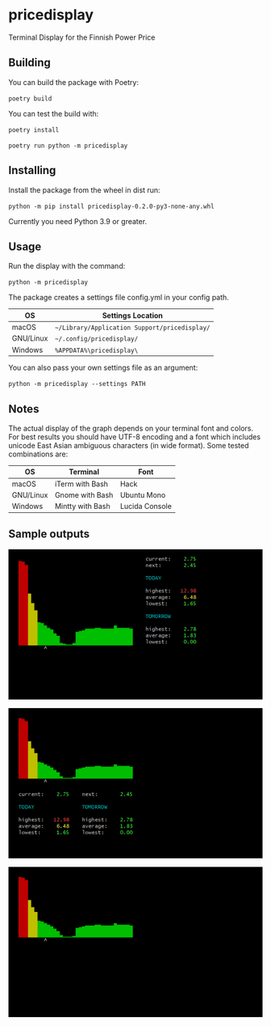 # pricedisplay

Terminal Display for the Finnish Power Price


## Building

You can build the package with Poetry:

`poetry build`

You can test the build with:

`poetry install`

`poetry run python -m pricedisplay`


## Installing

Install the package from the wheel in dist run:

`python -m pip install pricedisplay-0.2.0-py3-none-any.whl`

Currently you need Python 3.9 or greater.


## Usage

Run the display with the command:

`python -m pricedisplay`

The package creates a settings file config.yml in your config path.

| OS        | Settings Location                             |
|-----------|-----------------------------------------------|
| macOS     | `~/Library/Application Support/pricedisplay/` |
| GNU/Linux | `~/.config/pricedisplay/`                     |
| Windows   | `%APPDATA%\pricedisplay\`                     |

You can also pass your own settings file as an argument:

`python -m pricedisplay --settings PATH`


## Notes

The actual display of the graph depends on your terminal font and colors. For best results you should have UTF-8 encoding and a font which includes unicode East Asian ambiguous characters (in wide format). Some tested combinations are:

| OS        | Terminal         | Font           |           
|-----------|------------------|----------------|
| macOS     | iTerm with Bash  | Hack           |
| GNU/Linux | Gnome with Bash  | Ubuntu Mono    |
| Windows   | Mintty with Bash | Lucida Console | 


## Sample outputs

![sample output minimal](samples/sample_horizontal.png)

![sample output minimal](samples/sample_vertical.png)

![sample output minimal](samples/sample_minimal.png)
